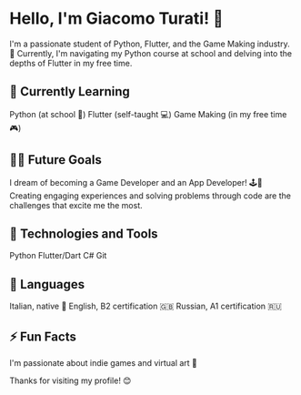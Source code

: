 # Hello, I'm Giacomo Turati! 👋

I'm a passionate student of Python, Flutter, and the Game Making industry. 🚀 Currently, I'm navigating my Python course at school and delving into the depths of Flutter in my free time.

## 🌱 Currently Learning
Python (at school 🏫)
Flutter (self-taught 💻)
Game Making (in my free time 🎮)

## 👨‍💻 Future Goals
I dream of becoming a Game Developer and an App Developer! 🕹️📱 Creating engaging experiences and solving problems through code are the challenges that excite me the most.

## 🔧 Technologies and Tools
Python
Flutter/Dart
C#
Git

## 🚩 Languages
Italian, native 🍕
English, B2 certification 🇬🇧
Russian, A1 certification 🇷🇺

## ⚡ Fun Facts
I'm passionate about indie games and virtual art 🎨

Thanks for visiting my profile! 😊
